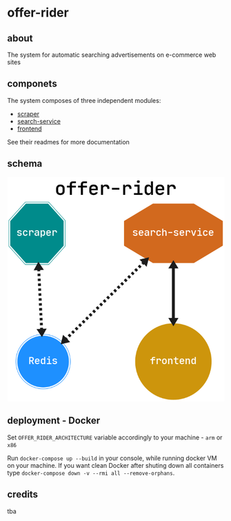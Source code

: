 # offer-rider

## about
The system for automatic searching advertisements on e-commerce web sites

## componets
The system composes of three independent modules:
* [scraper](./scraper/readme.md)
* [search-service](./search-service/readme.md)
* [frontend](./frontend/readme.md)

See their readmes for more documentation

## schema
![](./docs/schema/offer-rider-schema.png)

## deployment - Docker

Set `OFFER_RIDER_ARCHITECTURE` variable accordingly to your machine - `arm` or `x86`

Run `docker-compose up --build` in your console, while running docker VM on your machine.
If you want clean Docker after shuting down all containers type `docker-compose down -v --rmi all --remove-orphans`.

## credits
tba

